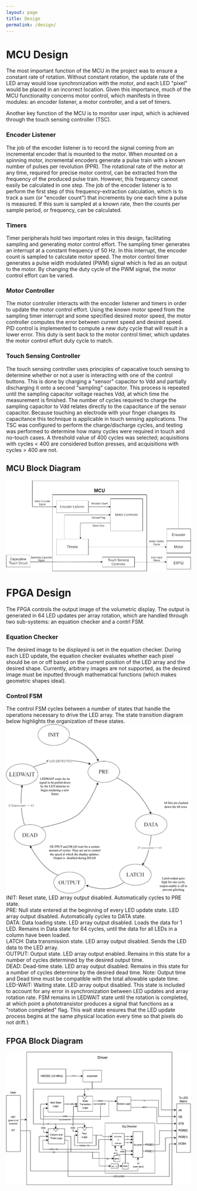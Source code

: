 ```yaml
---
layout: page
title: Design
permalink: /design/
---
```


# MCU Design
The most important function of the MCU in the project was to ensure a constant rate of rotation. Without constant rotation, the update rate of the LED array would lose synchronization with the motor, and each LED "pixel" would be placed in an incorrect location. Given this importance, much of the MCU functionality concerns motor control, which manifests in three modules: an encoder listener, a motor controller, and a set of timers. 

Another key function of the MCU is to monitor user input, which is achieved through the touch sensing controller (TSC).
### Encoder Listener
The job of the encoder listener is to record the signal coming from an incremental encoder that is mounted to the motor. When mounted on a spinning motor, incremental encoders generate a pulse train with a known number of pulses per revolution (PPR). The rotational rate of the motor at any time, required for precise motor control, can be extracted from the frequency of the produced pulse train. However, this frequency cannot easily be calculated in one step. The job of the encoder listener is to perform the first step of this frequency-extraction calculation, which is to track a sum (or "encoder count") that increments by one each time a pulse is measured. If this sum is sampled at a known rate, then the counts per sample period, or frequency, can be calculated. 
### Timers
Timer peripherals hold two important roles in this design, facilitating sampling and generating motor control effort. The sampling timer generates an interrupt at a constant frequency of 50 Hz. In this interrupt, the encoder count is sampled to calculate motor speed. The motor control timer generates a pulse width modulated (PWM) signal which is fed as an output to the motor. By changing the duty cycle of the PWM signal, the motor control effort can be varied. 
### Motor Controller
The motor controller interacts with the encoder listener and timers in order to update the motor control effort. Using the known motor speed from the sampling timer interrupt and some specified desired motor speed, the motor controller computes the error between current speed and desired speed. PID control is implemented to compute a new duty cycle that will result in a lower error. This duty is sent back to the motor control timer, which updates the motor control effort duty cycle to match. 
### Touch Sensing Controller
The touch sensing controller uses principles of capacative touch sensing to determine whether or not a user is interacting with one of the control buttons. This is done by  charging a "sensor" capacitor to Vdd and partially discharging it onto a second "sampling" capacitor. This process is repeated until the sampling capacitor voltage reaches Vdd, at which time the measurement is finished. The number of cycles required to charge the sampling capacitor to Vdd relates directly to the capacitance of the sensor capacitor. Because touching an electrode with your finger changes its capacitance this technique is applicable in touch sensing applications. 
The TSC was configured to perform the charge/discharge cycles, and testing was performed to determine how many cycles were required in touch and no-touch cases. A threshold value of 400 cycles was selected; acquisitions with cycles < 400 are considered button presses, and acquisitions with cycles > 400 are not. 
## MCU Block Diagram
![mcuBD](./assets/img/mcuBD.png)
# FPGA Design
The FPGA controls the output image of the volumetric display. The output is generated in 64 LED updates per array rotation, which are handled through two sub-systems: an equation checker and a contrl FSM. 
### Equation Checker
The desired image to be displayed is set in the equation checker. During each LED update, the equation checker evaluates whether each pixel should be on or off based on the current position of the LED array and the desired shape. Currently, arbitrary images are not supported, as the desired image must be inputted through mathematical functions (which makes geometric shapes ideal). 
### Control FSM
The control FSM cycles between a number of states that handle the operations necessary to drive the LED array. The state transition diagram below highlights the organization of these states. 
![state_transition_diagram](./assets/img/FSM_statetransition.png)
INIT: Reset state, LED array output disabled. Automatically cycles to PRE state.\
PRE: Null state entered at the beginning of every LED update state. LED array output disabled. Automatically cycles to DATA state.\
DATA: Data loading state. LED array output disabled. Loads the data for 1 LED. Remains in Data state for 64 cycles, until the data for all LEDs in a column have been loaded.\
LATCH: Data transmission state. LED array output disabled. Sends the LED data to the LED array.\
OUTPUT: Output state. LED array output enabled. Remains in this state for a number of cycles determined by the desired output time.\
DEAD: Dead-time state. LED array output disabled. Remains in this state for a number of cycles determine by the desired dead time. Note: Output time and Dead time must be compatible with the total allowable update time.\
LED-WAIT: Waiting state. LED array output disabled. This state is included to account for any error in synchronization between LED updates and array rotation rate. FSM remains in LEDWAIT state until the rotation is completed, at which point a phototransistor produces a signal that functions as a "rotation completed" flag. This wait state ensures that the LED update process begins at the same physical location every time so that pixels do not drift.\ 
## FPGA Block Diagram
![FPGA_BD](./assets/img/FPGA_BD.png)
